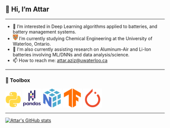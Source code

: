 ## 👋 Hi, I’m Attar
---
- 👀 I’m interested in Deep Learning algorithms applied to batteries, and battery management systems.
- <img src="https://github.com/att-ar/att-ar/blob/main/university-of-waterloo-1-logo-png-transparent.png" alt="UW" width="15.8" height="18"/> I’m currently studying Chemical Engineering at the University of Waterloo, Ontario.
- 🔋 I'm also currently assisting research on Aluminum-Air and Li-Ion batteries involving ML/DNNs and data analysis/science.
- 📫 How to reach me: attar.aziz@uwaterloo.ca
---
### 🧰 Toolbox

<img src="https://raw.githubusercontent.com/devicons/devicon/1119b9f84c0290e0f0b38982099a2bd027a48bf1/icons/python/python-plain.svg" alt="Python Logo" width="50" height="50"/> <img src="https://raw.githubusercontent.com/devicons/devicon/master/icons/pandas/pandas-original-wordmark.svg" alt="Pandas Logo" width="60" height="60"/> <img src="https://raw.githubusercontent.com/devicons/devicon/master/icons/numpy/numpy-original.svg" alt="Numpy Logo" width="60" height="60"/> <img src="https://raw.githubusercontent.com/devicons/devicon/master/icons/tensorflow/tensorflow-original.svg" width="60" height="60"/> <img src="https://raw.githubusercontent.com/devicons/devicon/master/icons/pytorch/pytorch-original.svg" width="60" height="60"/>

---
[![Attar's GitHub stats](https://github-readme-stats.vercel.app/api?username=att-ar&count_private=True&show_icons=True&theme=vue&hide=contribs,stars,issues)](https://github.com/anuraghazra/github-readme-stats)
<!---
att-ar/att-ar is a ✨ special ✨ repository because its `README.md` (this file) appears on your GitHub profile.
You can click the Preview link to take a look at your changes.
--->
